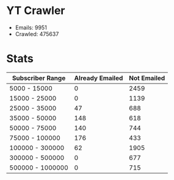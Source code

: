 # YT Crawler
- Emails: 9951
- Crawled: 475637

# Stats
| Subscriber Range  | Already Emailed | Not Emailed |
|-------|-------|-------|
| 5000 - 15000 | 0 | 2459 |
| 15000 - 25000 | 0 | 1139 |
| 25000 - 35000 | 47 | 688 |
| 35000 - 50000 | 148 | 618 |
| 50000 - 75000 | 140 | 744 |
| 75000 - 100000 | 176 | 433 |
| 100000 - 300000 | 62 | 1905 |
| 300000 - 500000 | 0 | 677 |
| 500000 - 1000000 | 0 | 715 |

